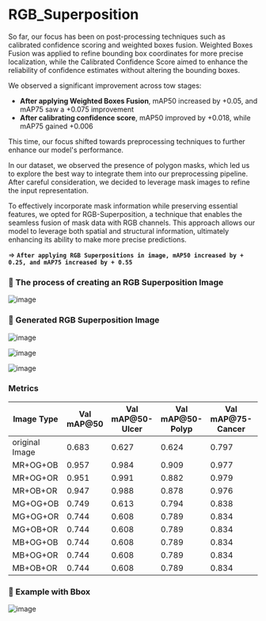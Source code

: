 # RGB_Superposition

So far, our focus has been on post-processing techniques such as calibrated confidence scoring and weighted boxes fusion. Weighted Boxes Fusion was applied to refine bounding box coordinates for more precise localization, while the Calibrated Confidence Score aimed to enhance the reliability of confidence estimates without altering the bounding boxes.

We observed a significant improvement across tow stages:

- **After applying Weighted Boxes Fusion**, mAP50 increased by +0.05, and mAP75 saw a +0.075 improvement
- **After calibrating confidence score**, mAP50 improved by +0.018, while mAP75 gained +0.006

This time, our focus shifted towards preprocessing techniques to further enhance our model's performance.

In our dataset, we observed the presence of polygon masks, which led us to explore the best way to integrate them into our preprocessing pipeline. After careful consideration, we decided to leverage mask images to refine the input representation.

To effectively incorporate mask information while preserving essential features, we opted for RGB-Superposition, a technique that enables the seamless fusion of mask data with RGB channels. This approach allows our model to leverage both spatial and structural information, ultimately enhancing its ability to make more precise predictions.

=> **`After applying RGB Superpositions in image, mAP50 increased by + 0.25, and mAP75 increased by + 0.55`**

### 📌 The process of creating an RGB Superposition Image

![image](https://github.com/user-attachments/assets/c0c00493-dc86-4a29-a837-285e7dc15e47)


### 📌 Generated RGB Superposition Image

![image](https://github.com/user-attachments/assets/17c0045c-d135-4de5-8d58-95f87bdb80e7)

![image](https://github.com/user-attachments/assets/c8a3d957-cc8a-462e-a77e-d391f27b333c)

![image](https://github.com/user-attachments/assets/5e49b63a-1edb-468b-b746-820dae0f2d86)


### Metrics 

|  Image Type |   Val mAP@50 | Val mAP@50-Ulcer | Val mAP@50-Polyp |Val mAP@75-Cancer | Val mAP@75 | Val mAP@75-Ulcer | Val mAP@75-Polyp | Val mAP@75-Cancer  |
|--------|-----------|--------------|--------------|--------------|--------|--------------|--------------|----------------|
|   original Image    |    0.683 | 0.627 | 0.624 | 0.797 | 0.334 | 0.260 | 0.295 | 0.447     |
|   MR+OG+OB   |     0.957 | 0.984 | 0.909 | 0.977 | 0.905 | 0.984 | 0.764 | 0.968   |
|   MR+OG+OR    |     0.951 | 0.991 | 0.882 | 0.979 | 0.895 | 0.991 | 0.724 | 0.970     |
|   MR+OB+OR    |     0.947 | 0.988 | 0.878 | 0.976 | 0.886 | 0.988 | 0.713 | 0.956   |
|   MG+OG+OB    |     0.749 | 0.613 | 0.794 | 0.838 | 0.443 | 0.249 | 0.492 | 0.588     |
|   MG+OG+OR    |     0.744 | 0.608 | 0.789 | 0.834 | 0.438 | 0.243 | 0.487 | 0.585     | 
|   MG+OB+OR    |     0.744 | 0.608 | 0.789 | 0.834 | 0.438 | 0.243 | 0.487 | 0.585     | 
|   MB+OG+OB    |     0.744 | 0.608 | 0.789 | 0.834 | 0.438 | 0.243 | 0.487 | 0.585     | 
|   MB+OG+OR    |     0.744 | 0.608 | 0.789 | 0.834 | 0.438 | 0.243 | 0.487 | 0.585     | 
|   MB+OB+OR    |     0.744 | 0.608 | 0.789 | 0.834 | 0.438 | 0.243 | 0.487 | 0.585     | 


### 📌 Example with Bbox

![image](https://github.com/user-attachments/assets/7e936296-cf26-4c0f-b8b4-547db0925b0e)

